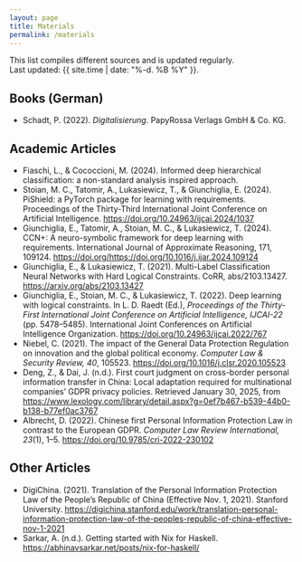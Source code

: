 ```yaml
---
layout: page
title: Materials
permalink: /materials
---
```

<p>This list compiles different sources and is updated regularly.<br>
Last updated: {{ site.time | date: "%-d. %B %Y" }}.</p>

<h2>Books (German)</h2>
<ul>
  <li>Schadt, P. (2022). <i>Digitalisierung</i>. PapyRossa Verlags GmbH & Co. KG.</li>
</ul>

<h2>Academic Articles</h2>
<ul>
  <li>Fiaschi, L., & Cococcioni, M. (2024). Informed deep hierarchical classification: a non-standard analysis inspired approach. <a href="https://arxiv.org/abs/2409.16956"></a></li>
  
  <li>Stoian, M. C., Tatomir, A., Lukasiewicz, T., & Giunchiglia, E. (2024). PiShield: a PyTorch package for learning with requirements. Proceedings of the Thirty-Third International Joint Conference on Artificial Intelligence. <a href=" https://doi.org/10.24963/ijcai.2024/1037">https://doi.org/10.24963/ijcai.2024/1037</a></li>
  
  <li>Giunchiglia, E., Tatomir, A., Stoian, M. C., & Lukasiewicz, T. (2024). CCN+: A neuro-symbolic framework for deep learning with requirements. International Journal of Approximate Reasoning, 171, 109124. <a href="https://doi.org/https://doi.org/10.1016/j.ijar.2024.109124">https://doi.org/https://doi.org/10.1016/j.ijar.2024.109124</a></li>

  <li>Giunchiglia, E., & Lukasiewicz, T. (2021). Multi-Label Classification Neural Networks with Hard Logical Constraints. CoRR, abs/2103.13427. <a href="https://arxiv.org/abs/2103.13427">https://arxiv.org/abs/2103.13427</a></li>
  
  <li>Giunchiglia, E., Stoian, M. C., & Lukasiewicz, T. (2022). Deep learning with logical constraints. In L. D. Raedt (Ed.), <i>Proceedings of the Thirty-First International Joint Conference on Artificial Intelligence, IJCAI-22</i> (pp. 5478–5485). International Joint Conferences on Artificial Intelligence Organization. <a href="https://doi.org/10.24963/ijcai.2022/767">https://doi.org/10.24963/ijcai.2022/767</a></li>

  <li>Niebel, C. (2021). The impact of the General Data Protection Regulation on innovation and the global political economy. <i>Computer Law & Security Review, 40</i>, 105523. <a href="https://doi.org/10.1016/j.clsr.2020.105523">https://doi.org/10.1016/j.clsr.2020.105523</a></li>

  <li>Deng, Z., & Dai, J. (n.d.). First court judgment on cross-border personal information transfer in China: Local adaptation required for multinational companies’ GDPR privacy policies. Retrieved January 30, 2025, from <a href="https://www.lexology.com/library/detail.aspx?g=0ef7b467-b539-44b0-b138-b77ef0ac3767">https://www.lexology.com/library/detail.aspx?g=0ef7b467-b539-44b0-b138-b77ef0ac3767</a></li>

  <li>Albrecht, D. (2022). Chinese first Personal Information Protection Law in contrast to the European GDPR. <i>Computer Law Review International, 23</i>(1), 1–5. <a href="https://doi.org/10.9785/cri-2022-230102">https://doi.org/10.9785/cri-2022-230102</a></li>
</ul>

<h2>Other Articles</h2>
<ul>
  <li>DigiChina. (2021). Translation of the Personal Information Protection Law of the People’s Republic of China (Effective Nov. 1, 2021). Stanford University. <a href="https://digichina.stanford.edu/work/translation-personal-information-protection-law-of-the-peoples-republic-of-china-effective-nov-1-2021">https://digichina.stanford.edu/work/translation-personal-information-protection-law-of-the-peoples-republic-of-china-effective-nov-1-2021</a></li>

  <li>Sarkar, A. (n.d.). Getting started with Nix for Haskell. <a href="https://abhinavsarkar.net/posts/nix-for-haskell/">https://abhinavsarkar.net/posts/nix-for-haskell/</a></li>
</ul>

<!--
<h2>Talks & Presentations (German)</h2>
<ul>
  <li>NUWiss – Netzwerk Unterbau Wissenschaft (Producer). (2025, April 3). <i>Umfrage zur Situation des Mittelbaus an österreichischen Universitäten</i> [Video recording]. FAKTory. <a href="https://www.youtube.com/watch?v=gWepdKlMtp4">https://www.youtube.com/watch?v=gWepdKlMtp4</a></li>
</ul>--> 

